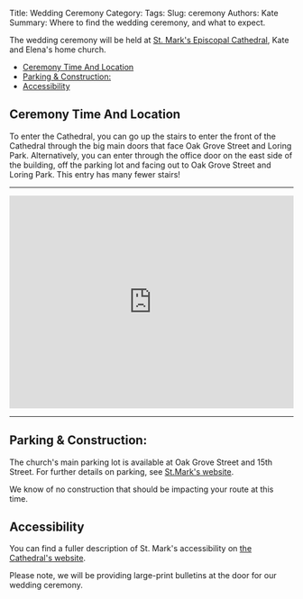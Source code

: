Title: Wedding Ceremony 
Category: 
Tags: 
Slug: ceremony
Authors: Kate
Summary: Where to find the wedding ceremony, and what to expect.


The wedding ceremony will be held at [St. Mark's Episcopal Cathedral](http://ourcathedral.org), Kate and Elena's home church. 

<!-- MarkdownTOC -->

- [Ceremony Time And Location](#ceremony-time-and-location)
- [Parking & Construction:](#parking--construction)
- [Accessibility](#accessibility)

<!-- /MarkdownTOC -->

<a name="ceremony-time-and-location"></a>
## Ceremony Time And Location

To enter the Cathedral, you can go up the stairs to enter the front of the Cathedral through the big main doors that face Oak Grove Street and Loring Park. Alternatively, you can enter through the office door on the east side of the building, off the parking lot and facing out to Oak Grove Street and Loring Park. This entry has many fewer stairs!


---

<style>
    .google-maps {
        position: relative;
        padding-bottom: 75%; // This is the aspect ratio
        height: 0;
        overflow: hidden;
    }
    .google-maps iframe {
        position: absolute;
        top: 0;
        left: 0;
        width: 100% !important;
        height: 100% !important;
        padding-bottom: 5%
    }
</style>
<div class="google-maps">
    <iframe src="https://maps.google.com/maps?q=519%20Oak%20Grove%20Street%2C%20Minneapolis%2C%20MN%2055403%2C%20United%20States&t=&z=14&ie=UTF8&iwloc=&output=embed" width="600" height="450" frameborder="0" style="border:0"></iframe>
</div>

--- 

<a name="parking--construction"></a>
## Parking & Construction: 


The church's main parking lot is available at Oak Grove Street and 15th Street. For further details on parking, see [St.Mark's website](https://ourcathedral.org/parking>).

We know of no construction that should be impacting your route at this time. 


<a name="accessibility"></a>
## Accessibility 

You can find a fuller description of St. Mark's accessibility on [the Cathedral's website](https://ourcathedral.org/accessibility). 

Please note, we will be providing large-print bulletins at the door for our wedding ceremony. 



